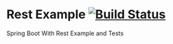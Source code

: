 # Rest Example [![Build Status](https://travis-ci.org/mguilherme/rest-example.svg?branch=master)](https://travis-ci.org/mguilherme/rest-example)

Spring Boot With Rest Example and Tests